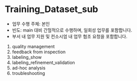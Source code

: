 # Training_Dataset_sub
- 업무 수행 주체: 본인
- 빈도: main 대비 간헐적으로 수행하며, 일회성 업무를 포함합니다.
- 부서 내 업무 지원 및 컨소시엄 내 업무 협조 요청을 포함합니다.
1. quality management
2. feedback from inspection
3. labeling_show
4. labeling_refinement_validation
5. ad-hoc analysis
6. troubleshooting

